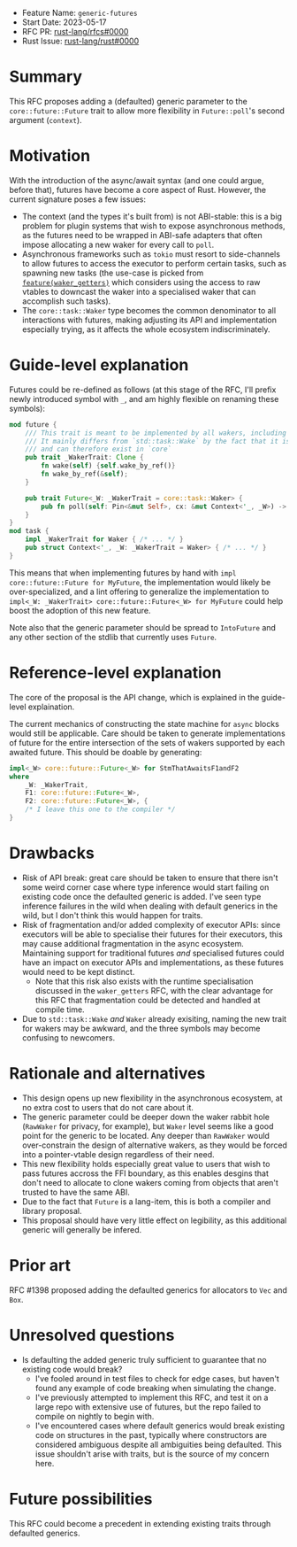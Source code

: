 - Feature Name: `generic-futures`
- Start Date: 2023-05-17
- RFC PR: [rust-lang/rfcs#0000](https://github.com/rust-lang/rfcs/pull/0000)
- Rust Issue: [rust-lang/rust#0000](https://github.com/rust-lang/rust/issues/0000)

# Summary
[summary]: #summary

This RFC proposes adding a (defaulted) generic parameter to the `core::future::Future` trait to allow more flexibility in `Future::poll`'s second argument (`context`). 

# Motivation
[motivation]: #motivation

With the introduction of the async/await syntax (and one could argue, before that), futures have become a core aspect of Rust. However, the current signature poses a few issues:
- The context (and the types it's built from) is not ABI-stable: this is a big problem for plugin systems that wish to expose asynchronous methods, as the futures need to be wrapped in ABI-safe adapters that often impose allocating a new waker for every call to `poll`.
- Asynchronous frameworks such as `tokio` must resort to side-channels to allow futures to access the executor to perform certain tasks, such as spawning new tasks (the use-case is picked from [`feature(waker_getters)`](https://github.com/rust-lang/rust/issues/96992) which considers using the access to raw vtables to downcast the waker into a specialised waker that can accomplish such tasks). 
- The `core::task::Waker` type becomes the common denominator to all interactions with futures, making adjusting its API and implementation especially trying, as it affects the whole ecosystem indiscriminately.


# Guide-level explanation
[guide-level-explanation]: #guide-level-explanation

Futures could be re-defined as follows (at this stage of the RFC, I'll prefix newly introduced symbol with `_`, and am highly flexible on renaming these symbols):

```rust
mod future {
	/// This trait is meant to be implemented by all wakers, including `core::task::Waker`.
	/// It mainly differs from `std::task::Wake` by the fact that it is independent from `alloc::sync::Arc`,
	/// and can therefore exist in `core`
	pub trait _WakerTrait: Clone {
		fn wake(self) {self.wake_by_ref()}
		fn wake_by_ref(&self);
	}

	pub trait Future<_W: _WakerTrait = core::task::Waker> {
		pub fn poll(self: Pin<&mut Self>, cx: &mut Context<'_, _W>) -> Poll<Self::Output>;
	}
}
mod task {
	impl _WakerTrait for Waker { /* ... */ }
	pub struct Context<'_, _W: _WakerTrait = Waker> { /* ... */ }
}
```

This means that when implementing futures by hand with `impl core::future::Future for MyFuture`, the implementation would likely be over-specialized, and a lint offering to generalize the implementation to `impl<_W: _WakerTrait> core::future::Future<_W> for MyFuture` could help boost the adoption of this new feature.

Note also that the generic parameter should be spread to `IntoFuture` and any other section of the stdlib that currently uses `Future`.

# Reference-level explanation
[reference-level-explanation]: #reference-level-explanation

The core of the proposal is the API change, which is explained in the guide-level explaination.

The current mechanics of constructing the state machine for `async` blocks would still be applicable. Care should be taken to generate implementations of future for the entire intersection of the sets of wakers supported by each awaited future. This should be doable by generating:
```rust
impl<_W> core::future::Future<_W> for StmThatAwaitsF1andF2
where
	_W: _WakerTrait,
	F1: core::future::Future<_W>,
	F2: core::future::Future<_W>, {
	/* I leave this one to the compiler */
}
```

# Drawbacks
[drawbacks]: #drawbacks

- Risk of API break: great care should be taken to ensure that there isn't some weird corner case where type inference would start failing on existing code once the defaulted generic is added. I've seen type inference failures in the wild when dealing with default generics in the wild, but I don't think this would happen for traits.
- Risk of fragmentation and/or added complexity of executor APIs: since executors will be able to specialise their futures for their executors, this may cause additional fragmentation in the async ecosystem. Maintaining support for traditional futures _and_ specialised futures could have an impact on executor APIs and implementations, as these futures would need to be kept distinct.
	- Note that this risk also exists with the runtime specialisation discussed in the `waker_getters` RFC, with the clear advantage for this RFC that fragmentation could be detected and handled at compile time.
- Due to `std::task::Wake` _and_ `Waker` already exisiting, naming the new trait for wakers may be awkward, and the three symbols may become confusing to newcomers. 

# Rationale and alternatives
[rationale-and-alternatives]: #rationale-and-alternatives

- This design opens up new flexibility in the asynchronous ecosystem, at no extra cost to users that do not care about it.
- The generic parameter could be deeper down the waker rabbit hole (`RawWaker` for privacy, for example), but `Waker` level seems like a good point for the generic to be located. Any deeper than `RawWaker` would over-constrain the design of alternative wakers, as they would be forced into a pointer-vtable design regardless of their need.
- This new flexibility holds especially great value to users that wish to pass futures accross the FFI boundary, as this enables desgins that don't need to allocate to clone wakers coming from objects that aren't trusted to have the same ABI.
- Due to the fact that `Future` is a lang-item, this is both a compiler and library proposal.
- This proposal should have very little effect on legibility, as this additional generic will generally be infered.

# Prior art
[prior-art]: #prior-art

RFC #1398 proposed adding the defaulted generics for allocators to `Vec` and `Box`.

# Unresolved questions
[unresolved-questions]: #unresolved-questions

- Is defaulting the added generic truly sufficient to guarantee that no existing code would break?
	- I've fooled around in test files to check for edge cases, but haven't found any example of code breaking when simulating the change.
	- I've previously attempted to implement this RFC, and test it on a large repo with extensive use of futures, but the repo failed to compile on nightly to begin with.
	- I've encountered cases where default generics would break existing code on structures in the past, typically where constructors are considered ambiguous despite all ambiguities being defaulted. This issue shouldn't arise with traits, but is the source of my concern here.

# Future possibilities
[future-possibilities]: #future-possibilities

This RFC could become a precedent in extending existing traits through defaulted generics.